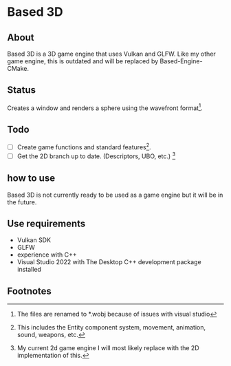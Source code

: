 # Based 3D

## About
Based 3D is a 3D game engine that uses Vulkan and GLFW. Like my other game engine, this is outdated and will be replaced by Based-Engine-CMake.

## Status
Creates a window and renders a sphere using the wavefront format[^2].

## Todo
- [ ] Create game functions and standard features[^1].
- [ ] Get the 2D branch up to date. (Descriptors, UBO, etc.) [^3]

## how to use
Based 3D is not currently ready to be used as a game engine but it will be in the future.

## Use requirements
- Vulkan SDK
- GLFW
- experience with C++
- Visual Studio 2022 with The Desktop C++ development package installed


## Footnotes
[^1]: This includes the Entity component system, movement, animation, sound, weapons, etc.
[^2]: The files are renamed to *.wobj because of issues with visual studio
[^3]: My current 2d game engine I will most likely replace with the 2D implementation of this.
